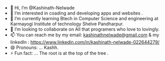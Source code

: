 - 👋 Hi, I’m @Kashinath-Nelwade
- 👀 I’m interested in  coading and developing apps and websites .
- 🌱 I’m currently learning Btech in Computer Science and engineering at Karmayogi Institute of technology Shelve Pandharpur.
- 💞️ I’m looking to collaborate on All that programers who love to lovingly.
- 📫 You can reach me by my email: kashinathnelwade@gmail.com & my linkedIn : https://www.linkedin.com/in/kashinath-nelwade-022644279/ 
- 😄 Pronouns: ... Kashh.
- ⚡ Fun fact: ... The root is at the top of the tree .

<!---
Kashinath-Nelwade/Kashinath-Nelwade is a ✨ special ✨ repository because its `README.md` (this file) appears on your GitHub profile.
You can click the Preview link to take a look at your changes.
--->
